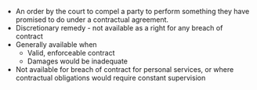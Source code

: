 - An order by the court to compel a party to perform something they have promised to do under a contractual agreement.
- Discretionary remedy - not available as a right for any breach of contract
- Generally available when 
	- Valid, enforceable contract
	- Damages would be inadequate
- Not available for breach of contract for personal services, or where contractual obligations would require constant supervision